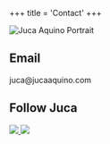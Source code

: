 +++
title = 'Contact'
+++

![Juca Aquino Portrait](/contact.jpg)

## Email

<p>juca@jucaaquino.com</p>

## Follow Juca

<div class="social-icons">
    <a href="https://instagram.com/jucaqi" target="_blank">
        <img src="/instagram.svg">
    </a>
    <a href="https://github.com/jucaqi" target="_blank">
        <img src="/github.svg">
    </a>
</div>
